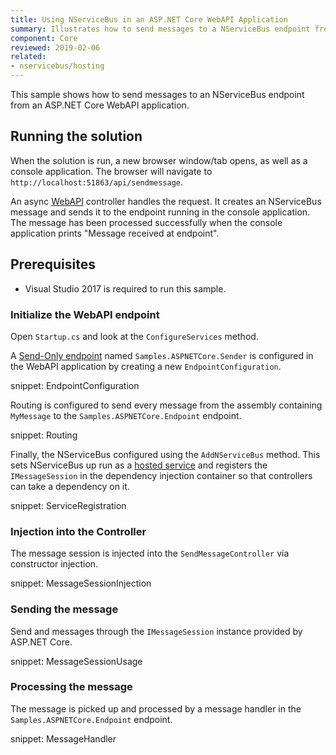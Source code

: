 ```yaml
---
title: Using NServiceBus in an ASP.NET Core WebAPI Application
summary: Illustrates how to send messages to a NServiceBus endpoint from a ASP.NET Core WebAPI application.
component: Core
reviewed: 2019-02-06
related:
- nservicebus/hosting
---
```



This sample shows how to send messages to an NServiceBus endpoint from an ASP.NET Core WebAPI application.

## Running the solution

When the solution is run, a new browser window/tab opens, as well as a console application. The browser will navigate to `http://localhost:51863/api/sendmessage`.

An async [WebAPI](https://www.asp.net/web-api) controller handles the request. It creates an NServiceBus message and sends it to the endpoint running in the console application. The message has been processed successfully when the console application prints "Message received at endpoint".

## Prerequisites

- Visual Studio 2017 is required to run this sample.

### Initialize the WebAPI endpoint

Open `Startup.cs` and look at the `ConfigureServices` method.

A [Send-Only endpoint](/nservicebus/hosting/#self-hosting-send-only-hosting) named `Samples.ASPNETCore.Sender` is configured in the WebAPI application by creating a new `EndpointConfiguration`.

snippet: EndpointConfiguration

Routing is configured to send every message from the assembly containing `MyMessage` to the `Samples.ASPNETCore.Endpoint` endpoint.

snippet: Routing

Finally, the NServiceBus configured using the `AddNServiceBus` method. This sets NServiceBus up run as a [hosted service](https://docs.microsoft.com/en-us/aspnet/core/fundamentals/host/hosted-services) and registers the `IMessageSession` in the dependency injection container so that controllers can take a dependency on it.

snippet: ServiceRegistration

### Injection into the Controller

The message session is injected into the `SendMessageController` via constructor injection.

snippet: MessageSessionInjection

### Sending the message

Send and messages through the `IMessageSession` instance provided by ASP.NET Core.

snippet: MessageSessionUsage

### Processing the message

The message is picked up and processed by a message handler in the `Samples.ASPNETCore.Endpoint` endpoint.

snippet: MessageHandler
